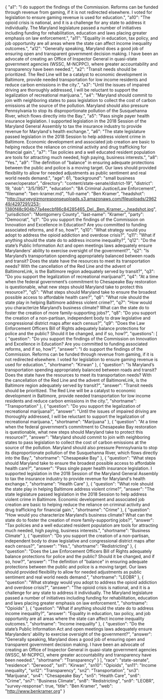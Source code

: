 {
  "a1": "I do support the findings of the Commission.    Reforms can be funded through revenue from gaming, if it is not redirected elsewhere.   I voted for legislation to ensure gaming revenue is used for education.",
  "a10": "The opioid crisis is national, and it is a challenge for any state to address it individually.  The Maryland legislature passed a number of initiatives including funding for rehabilitation, education and laws placing greater emphasis on law enforcement.",
  "a11": "Equality in education, tax policy, and job opportunity are all areas where the state can affect income inequality outcomes.",
  "a12": "Generally speaking, Maryland does a good job of ensuring open and transparent government decision making.  I have been an advocate of creating an Office of Inspector General in quasi-state government agencies (WSSC, M-NCPPC), where greater accountability and transparency have been needed.",
  "a2": "Transit needs should be prioritized.   The Red Line will be a catalyst to economic development in Baltimore, provide needed transportation for low income residents and reduce carbon emissions in the city.",
  "a3": "Until the issues of impaired driving are thoroughly addressed, I will be reluctant to support the legalization of recreational marijuana.",
  "a4": "Maryland should commit to join with neighboring states to pass legislation to collect the cost of carbon emissions at the source of the pollution.  Maryland should also pressure Pennsylvania to stop its disproportionate pollution of the Susquehanna River, which flows directly into the Bay.",
  "a5": "Pass single payer health insurance legislation.  I supported legislation in the 2018 Session of the Maryland General Assembly to tax the insurance industry to provide revenue for Maryland's health exchange.",
  "a6": "The state legislature passed legislation in the 2018 Session to help address violent crime in Baltimore.  Economic development and associated job creation are basic to helping reduce the reliance on criminal activity and drug trafficking for financial gain.",
  "a7": "Tax policies and a well educated resident population are tools for attracting much needed, high paying, business interests.",
  "a8": "Yes.",
  "a9": "The definition of \"balance\" in ensuring adequate protections between the public and police is a moving target.  Our laws should provided flexibility to allow for needed adjustments as public sentiment and real world needs demand.",
  "age": 61,
  "background": "small business owner/operator",
  "directory": "content/state-senate/district-19",
  "district": 19,
  "dob": "3/5/1957",
  "education": "BA Criminal Justice/Law Enforcement",
  "filename": "ben-kramer.md",
  "full-name": "Ben Kramer",
  "headshot": "http://surveygizmoresponseuploads.s3.amazonaws.com/fileuploads/296249/4297291/253-1380f48c904b77a4eecbf86c84285465_Del._Ben_Kramer_-_headshot.jpg",
  "jurisdiction": "Montgomery County",
  "last-name": "Kramer",
  "party": "Democrat",
  "q1": "Do you support the findings of the Commission on Innovation and Excellence in Education? Are you committed to funding associated reforms, and if so, how?",
  "q10": "What strategy would you adopt to address the opioid addiction and overdose crisis?",
  "q11": "What if anything should the state do to address income inequality?",
  "q12": "Do the state’s Public Information Act and open meetings laws adequately ensure Marylanders’ ability to exercise oversight of the government?",
  "q2": "Is Maryland’s transportation spending appropriately balanced between roads and transit? Does the state have the resources to meet its transportation needs? With the cancellation of the Red Line and the advent of BaltimoreLink, is the Baltimore region adequately served by transit?",
  "q3": "Do you support the legalization of recreational marijuana?",
  "q4": "At a time when the federal government’s commitment to Chesapeake Bay restoration is questionable, what new steps should Maryland take to protect this resource?",
  "q5": "What steps should Maryland take to ensure the broadest possible access to affordable health care?",
  "q6": "What role should the state play in helping Baltimore address violent crime?",
  "q7": "How would you characterize Maryland’s business climate? What can the state do to foster the creation of more family-supporting jobs?",
  "q8": "Do you support the creation of a non-partisan, independent body to draw legislative and congressional district maps after each census?",
  "q9": "Does the Law Enforcement Officers Bill of Rights adequately balance protections for police and the public? Should it be changed, and if so, how?",
  "questions": [
    {
      "question": "Do you support the findings of the Commission on Innovation and Excellence in Education? Are you committed to funding associated reforms, and if so, how?",
      "answer": "I do support the findings of the Commission.    Reforms can be funded through revenue from gaming, if it is not redirected elsewhere.   I voted for legislation to ensure gaming revenue is used for education.",
      "shortname": "Kirwan"
    },
    {
      "question": "Is Maryland’s transportation spending appropriately balanced between roads and transit? Does the state have the resources to meet its transportation needs? With the cancellation of the Red Line and the advent of BaltimoreLink, is the Baltimore region adequately served by transit?",
      "answer": "Transit needs should be prioritized.   The Red Line will be a catalyst to economic development in Baltimore, provide needed transportation for low income residents and reduce carbon emissions in the city.",
      "shortname": "Transportation"
    },
    {
      "question": "Do you support the legalization of recreational marijuana?",
      "answer": "Until the issues of impaired driving are thoroughly addressed, I will be reluctant to support the legalization of recreational marijuana.",
      "shortname": "Marijuana"
    },
    {
      "question": "At a time when the federal government’s commitment to Chesapeake Bay restoration is questionable, what new steps should Maryland take to protect this resource?",
      "answer": "Maryland should commit to join with neighboring states to pass legislation to collect the cost of carbon emissions at the source of the pollution.  Maryland should also pressure Pennsylvania to stop its disproportionate pollution of the Susquehanna River, which flows directly into the Bay.",
      "shortname": "Chesapeake Bay"
    },
    {
      "question": "What steps should Maryland take to ensure the broadest possible access to affordable health care?",
      "answer": "Pass single payer health insurance legislation.  I supported legislation in the 2018 Session of the Maryland General Assembly to tax the insurance industry to provide revenue for Maryland's health exchange.",
      "shortname": "Health Care"
    },
    {
      "question": "What role should the state play in helping Baltimore address violent crime?",
      "answer": "The state legislature passed legislation in the 2018 Session to help address violent crime in Baltimore.  Economic development and associated job creation are basic to helping reduce the reliance on criminal activity and drug trafficking for financial gain.",
      "shortname": "Crime"
    },
    {
      "question": "How would you characterize Maryland’s business climate? What can the state do to foster the creation of more family-supporting jobs?",
      "answer": "Tax policies and a well educated resident population are tools for attracting much needed, high paying, business interests.",
      "shortname": "Business Climate"
    },
    {
      "question": "Do you support the creation of a non-partisan, independent body to draw legislative and congressional district maps after each census?",
      "answer": "Yes.",
      "shortname": "Redistricting"
    },
    {
      "question": "Does the Law Enforcement Officers Bill of Rights adequately balance protections for police and the public? Should it be changed, and if so, how?",
      "answer": "The definition of \"balance\" in ensuring adequate protections between the public and police is a moving target.  Our laws should provided flexibility to allow for needed adjustments as public sentiment and real world needs demand.",
      "shortname": "LEOBR"
    },
    {
      "question": "What strategy would you adopt to address the opioid addiction and overdose crisis?",
      "answer": "The opioid crisis is national, and it is a challenge for any state to address it individually.  The Maryland legislature passed a number of initiatives including funding for rehabilitation, education and laws placing greater emphasis on law enforcement.",
      "shortname": "Opioids"
    },
    {
      "question": "What if anything should the state do to address income inequality?",
      "answer": "Equality in education, tax policy, and job opportunity are all areas where the state can affect income inequality outcomes.",
      "shortname": "Income inequality"
    },
    {
      "question": "Do the state’s Public Information Act and open meetings laws adequately ensure Marylanders’ ability to exercise oversight of the government?",
      "answer": "Generally speaking, Maryland does a good job of ensuring open and transparent government decision making.  I have been an advocate of creating an Office of Inspector General in quasi-state government agencies (WSSC, M-NCPPC), where greater accountability and transparency have been needed.",
      "shortname": "Transparency"
    }
  ],
  "race": "state-senate",
  "residence": "Derwood",
  "sn1": "Kirwan",
  "sn10": "Opioids",
  "sn11": "Income inequality",
  "sn12": "Transparency",
  "sn2": "Transportation",
  "sn3": "Marijuana",
  "sn4": "Chesapeake Bay",
  "sn5": "Health Care",
  "sn6": "Crime",
  "sn7": "Business Climate",
  "sn8": "Redistricting",
  "sn9": "LEOBR",
  "survey-response": true,
  "title": "Ben Kramer",
  "web": "http://www.benkramer.org"
}
